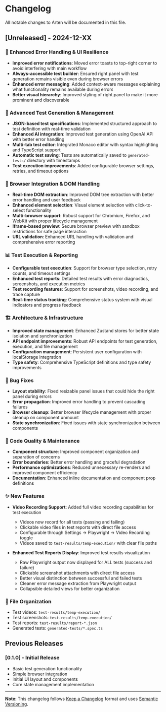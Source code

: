 # Changelog

All notable changes to Arten will be documented in this file.

## [Unreleased] - 2024-12-XX

### 🎯 Enhanced Error Handling & UI Resilience
- **Improved error notifications**: Moved error toasts to top-right corner to avoid interfering with main workflow
- **Always-accessible test builder**: Ensured right panel with test generation remains visible even during browser errors
- **Enhanced error messaging**: Added context-aware messages explaining what functionality remains available during errors
- **Better visual hierarchy**: Improved styling of right panel to make it more prominent and discoverable

### 🚀 Advanced Test Generation & Management
- **JSON-based test specifications**: Implemented structured approach to test definition with real-time validation
- **Enhanced AI integration**: Improved test generation using OpenAI API with better error handling
- **Multi-tab test editor**: Integrated Monaco editor with syntax highlighting and TypeScript support
- **Automatic test saving**: Tests are automatically saved to `generated-tests/` directory with timestamps
- **Test execution improvements**: Added configurable browser settings, retries, and timeout options

### 🔧 Browser Integration & DOM Handling
- **Real-time DOM extraction**: Improved DOM tree extraction with better error handling and user feedback
- **Enhanced element selection**: Visual element selection with click-to-select functionality
- **Multi-browser support**: Robust support for Chromium, Firefox, and WebKit with proper lifecycle management
- **Iframe-based preview**: Secure browser preview with sandbox restrictions for safe page interaction
- **URL validation**: Enhanced URL handling with validation and comprehensive error reporting

### 📊 Test Execution & Reporting
- **Configurable test execution**: Support for browser type selection, retry counts, and timeout settings
- **Enhanced test reports**: Detailed test results with error diagnostics, screenshots, and execution metrics
- **Test recording features**: Support for screenshots, video recording, and trace capture
- **Real-time status tracking**: Comprehensive status system with visual indicators and progress feedback

### 🏗️ Architecture & Infrastructure
- **Improved state management**: Enhanced Zustand stores for better state isolation and synchronization
- **API endpoint improvements**: Robust API endpoints for test generation, execution, and file management
- **Configuration management**: Persistent user configuration with localStorage integration
- **Type safety**: Comprehensive TypeScript definitions and type safety improvements

### 🐛 Bug Fixes
- **Layout stability**: Fixed resizable panel issues that could hide the right panel during errors
- **Error propagation**: Improved error handling to prevent cascading failures
- **Browser cleanup**: Better browser lifecycle management with proper cleanup on component unmount
- **State synchronization**: Fixed issues with state synchronization between components

### 🔄 Code Quality & Maintenance
- **Component structure**: Improved component organization and separation of concerns
- **Error boundaries**: Better error handling and graceful degradation
- **Performance optimizations**: Reduced unnecessary re-renders and improved component efficiency
- **Documentation**: Enhanced inline documentation and component prop definitions

### ✨ New Features
- **Video Recording Support**: Added full video recording capabilities for test execution
  - Videos now record for all tests (passing and failing)
  - Clickable video files in test reports with direct file access
  - Configurable through Settings → Playwright → Video Recording toggle
  - Videos saved to `test-results/temp-execution/` with clear file paths

- **Enhanced Test Reports Display**: Improved test results visualization
  - Raw Playwright output now displayed for ALL tests (success and failure)
  - Clickable screenshot attachments with direct file access  
  - Better visual distinction between successful and failed tests
  - Cleaner error message extraction from Playwright output
  - Collapsible detailed views for better organization

### 📁 File Organization
- Test videos: `test-results/temp-execution/`
- Test screenshots: `test-results/temp-execution/`
- Test reports: `test-results/report-*.json`
- Generated tests: `generated-tests/*.spec.ts`

## Previous Releases

### [0.1.0] - Initial Release
- Basic test generation functionality
- Simple browser integration
- Initial UI layout and components
- Core state management implementation

---

**Note**: This changelog follows [Keep a Changelog](https://keepachangelog.com/en/1.0.0/) format and uses [Semantic Versioning](https://semver.org/). 